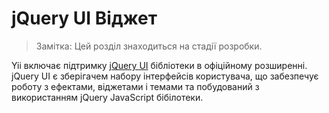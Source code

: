 jQuery UI Віджет
=================

> Замітка: Цей розділ знаходиться на стадії розробки.

Yii включає підтримку [jQuery UI](http://api.jqueryui.com/) бібліотеки в офіційному розширенні. jQuery UI є
зберігачем набору інтерфейсів користувача, що забезпечує роботу з ефектами, віджетами і темами та побудований з
використанням jQuery JavaScript бібілотеки.
